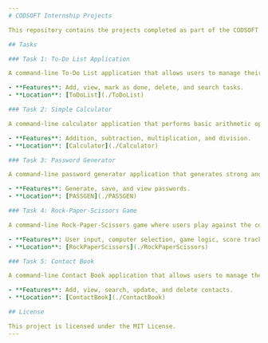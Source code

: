 ```yaml
---
# CODSOFT Internship Projects

This repository contains the projects completed as part of the CODSOFT internship program. Each project demonstrates the implementation of various tasks using Python.

## Tasks

### Task 1: To-Do List Application

A command-line To-Do List application that allows users to manage their tasks efficiently.

- **Features**: Add, view, mark as done, delete, and search tasks.
- **Location**: [ToDoList](./ToDoList)

### Task 2: Simple Calculator

A command-line calculator application that performs basic arithmetic operations.

- **Features**: Addition, subtraction, multiplication, and division.
- **Location**: [Calculator](./Calculator)

### Task 3: Password Generator

A command-line password generator application that generates strong and random passwords for users.

- **Features**: Generate, save, and view passwords.
- **Location**: [PASSGEN](./PASSGEN)

### Task 4: Rock-Paper-Scissors Game

A command-line Rock-Paper-Scissors game where users play against the computer.

- **Features**: User input, computer selection, game logic, score tracking, and leaderboard.
- **Location**: [RockPaperScissors](./RockPaperScissors)

### Task 5: Contact Book

A command-line Contact Book application that allows users to manage their contacts efficiently.

- **Features**: Add, view, search, update, and delete contacts.
- **Location**: [ContactBook](./ContactBook)

## License

This project is licensed under the MIT License.
---
```

